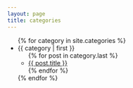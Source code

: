 ```yaml
---
layout: page
title: categories
---
```

<!-- solution from https://stackoverflow.com/questions/20872861/jekyll-display-posts-by-category -->
<ul>
{% for category in site.categories %}
  <li>{{ category | first }}
    <ul>
    {% for post in category.last %}
      <li><a href="{{ post.url }}">{{ post.title }}</a></li>
    {% endfor %}
    </ul>
  </li>
{% endfor %}
</ul>